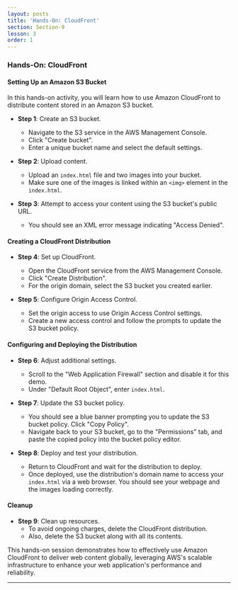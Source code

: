 ```yaml
---
layout: posts
title: 'Hands-On: CloudFront'
section: Section-9
lesson: 3
order: 1
---
```


### Hands-On: CloudFront

#### Setting Up an Amazon S3 Bucket

In this hands-on activity, you will learn how to use Amazon CloudFront to distribute content stored in an Amazon S3 bucket.

- **Step 1**: Create an S3 bucket.

  - Navigate to the S3 service in the AWS Management Console.
  - Click "Create bucket".
  - Enter a unique bucket name and select the default settings.

- **Step 2**: Upload content.

  - Upload an `index.html` file and two images into your bucket.
  - Make sure one of the images is linked within an `<img>` element in the `index.html`.

- **Step 3**: Attempt to access your content using the S3 bucket's public URL.
  - You should see an XML error message indicating "Access Denied".

<!-- pagebreak -->

#### Creating a CloudFront Distribution

- **Step 4**: Set up CloudFront.

  - Open the CloudFront service from the AWS Management Console.
  - Click "Create Distribution".
  - For the origin domain, select the S3 bucket you created earlier.

- **Step 5**: Configure Origin Access Control.
  - Set the origin access to use Origin Access Control settings.
  - Create a new access control and follow the prompts to update the S3 bucket policy.

<!-- pagebreak -->

#### Configuring and Deploying the Distribution

- **Step 6**: Adjust additional settings.

  - Scroll to the "Web Application Firewall" section and disable it for this demo.
  - Under "Default Root Object", enter `index.html`.

- **Step 7**: Update the S3 bucket policy.

  - You should see a blue banner prompting you to update the S3 bucket policy. Click "Copy Policy".
  - Navigate back to your S3 bucket, go to the "Permissions" tab, and paste the copied policy into the bucket policy editor.

- **Step 8**: Deploy and test your distribution.
  - Return to CloudFront and wait for the distribution to deploy.
  - Once deployed, use the distribution's domain name to access your `index.html` via a web browser. You should see your webpage and the images loading correctly.

<!-- pagebreak -->

#### Cleanup

- **Step 9**: Clean up resources.
  - To avoid ongoing charges, delete the CloudFront distribution.
  - Also, delete the S3 bucket along with all its contents.

This hands-on session demonstrates how to effectively use Amazon CloudFront to deliver web content globally, leveraging AWS's scalable infrastructure to enhance your web application's performance and reliability.

---
